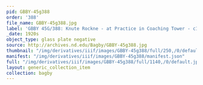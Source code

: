```yaml
---
pid: GBBY-45g388
order: '388'
file_name: GBBY-45g388.jpg
label: 'GBBY 45G/388: Knute Rockne - at Practice in Coaching Tower - c1920s'
_date: 1920s
object_type: glass plate negative
source: http://archives.nd.edu/Bagby/GBBY-45g388.jpg
thumbnail: "/img/derivatives/iiif/images/GBBY-45g388/full/250,/0/default.jpg"
manifest: "/img/derivatives/iiif/images/GBBY-45g388/manifest.json"
full: "/img/derivatives/iiif/images/GBBY-45g388/full/1140,/0/default.jpg"
layout: generic_collection_item
collection: bagby
---
```

